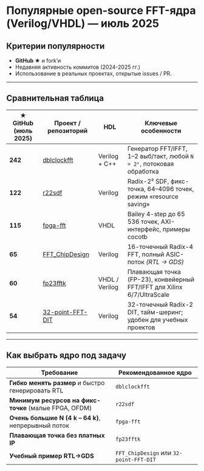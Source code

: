 # Популярные open-source FFT-ядра (Verilog/VHDL) — июль 2025

## Критерии популярности
* **GitHub ★** и fork’и  
* Недавняя активность коммитов (2024-2025 гг.)  
* Использование в реальных проектах, открытые issues / PR.

---

## Сравнительная таблица

| ★ GitHub (июль 2025) | Проект / репозиторий | HDL | Ключевые особенности |
| --- | --- | --- | --- |
| **242** | [dblclockfft](https://github.com/ZipCPU/dblclockfft) | Verilog + C++ | Генератор FFT/IFFT, 1–2 выб/такт, любой `N = 2ᵏ`, потоковая обработка |
| **122** | [r22sdf](https://github.com/nanamake/r22sdf) | Verilog | Radix-2² SDF, фикс-точка, 64–4096 точек, режим «resource saving» |
| **115** | [fpga-fft](https://github.com/owocomm-0/fpga-fft) | VHDL | Bailey 4-step до 65 536 точек, AXI-интерфейс, примеры cocotb |
| **65** | [FFT_ChipDesign](https://github.com/VenciFreeman/FFT_ChipDesign) | Verilog | 16-точечный Radix-4 FFT, полный ASIC-поток *(RTL → GDS)* |
| **60** | [fp23fftk](https://github.com/hukenovs/fp23fftk) | VHDL / Verilog | Плавающая точка (FP-23), конвейерный FFT/IFFT для Xilinx 6/7/UltraScale |
| **54** | [32-point-FFT-DIT](https://github.com/AhmedAalaaa/32-point-FFT-DIT) | Verilog | 32-точечный Radix-2 DIT, тайм-шеринг; удобен для учебных проектов |

---

## Как выбрать ядро под задачу

| Требование | Рекомендованное ядро |
| --- | --- |
| **Гибко менять размер** и быстро генерировать RTL | `dblclockfft` |
| **Минимум ресурсов на фикс-точке** (малые FPGA, OFDM) | `r22sdf` |
| **Очень большие N (4 k – 64 k)**, непрерывный поток | `fpga-fft` |
| **Плавающая точка без платных IP** | `fp23fftk` |
| **Учебный пример RTL→GDS** | `FFT_ChipDesign` или `32-point-FFT-DIT` |

